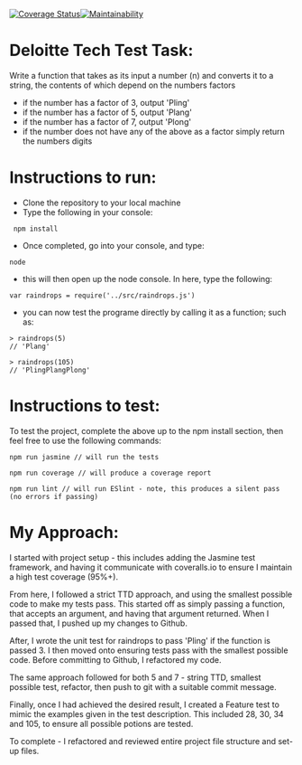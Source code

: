 [![Coverage Status](https://coveralls.io/repos/github/leoncross/deloitte_raindrops/badge.svg?branch=master)](https://coveralls.io/github/leoncross/deloitte_raindrops?branch=master)[![Maintainability](https://api.codeclimate.com/v1/badges/5b89ef1c2dddde53f7c6/maintainability)](https://codeclimate.com/github/leoncross/deloitte_raindrops/maintainability)

# Deloitte Tech Test Task:

Write a function that takes as its input a number (n) and converts it to a string, the contents of which depend on the numbers factors

- if the number has a factor of 3, output 'Pling'
- if the number has a factor of 5, output 'Plang'
- if the number has a factor of 7, output 'Plong'
- if the number does not have any of the above as a factor simply return the numbers digits

# Instructions to run:

- Clone the repository to your local machine
- Type the following in your console:

```
 npm install

```
- Once completed, go into your console, and type:
```
node
```
- this will then open up the node console. In here, type the following:
```
var raindrops = require('../src/raindrops.js')
```
- you can now test the programe directly by calling it as a function; such as:

```
> raindrops(5)
// 'Plang'

> raindrops(105)
// 'PlingPlangPlong'
```

# Instructions to test:

To test the project, complete the above up to the npm install section, then feel free to use the following commands:

```
npm run jasmine // will run the tests

npm run coverage // will produce a coverage report

npm run lint // will run ESlint - note, this produces a silent pass (no errors if passing)
```

# My Approach:
I started with project setup - this includes adding the Jasmine test framework, and having it communicate with coveralls.io to ensure I maintain a high test coverage (95%+).

From here, I followed a strict TTD approach, and using the smallest possible code to make my tests pass. This started off as simply passing a function, that accepts an argument, and having that argument returned. When I passed that, I pushed up my changes to Github.

After, I wrote the unit test for raindrops to pass 'Pling' if the function is passed 3. I then moved onto ensuring tests pass with the smallest possible code. Before committing to Github, I refactored my code.

The same approach followed for both 5 and 7 - string TTD, smallest possible test, refactor, then push to git with a suitable commit message.

Finally, once I had achieved the desired result, I created a Feature test to mimic the examples given in the test description. This included 28, 30, 34 and 105, to ensure all possible potions are tested.

To complete - I refactored and reviewed entire project file structure and set-up files.
